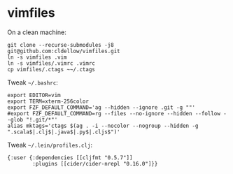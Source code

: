 # vimfiles

On a clean machine:

```
git clone --recurse-submodules -j8 git@github.com:cldellow/vimfiles.git
ln -s vimfiles .vim
ln -s vimfiles/.vimrc .vimrc
cp vimfiles/.ctags ~~/.ctags
```

Tweak `~/.bashrc`:

```
export EDITOR=vim
export TERM=xterm-256color
export FZF_DEFAULT_COMMAND='ag --hidden --ignore .git -g ""'
#export FZF_DEFAULT_COMMAND=rg --files --no-ignore --hidden --follow --glob "!.git/*"'
alias mktags='ctags $(ag . -i --nocolor --nogroup --hidden -g ".scala$|.clj$|.java$|.py$|.cljs$")'
```

Tweak `~/.lein/profiles.clj`:

```
{:user {:dependencies [[cljfmt "0.5.7"]]
        :plugins [[cider/cider-nrepl "0.16.0"]}}
```
